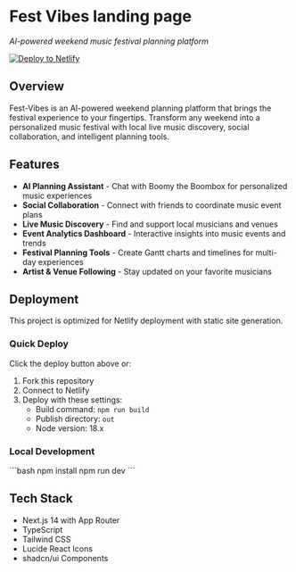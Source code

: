 # Fest Vibes landing page

*AI-powered weekend music festival planning platform*

[![Deploy to Netlify](https://www.netlify.com/img/deploy/button.svg)](https://app.netlify.com/start/deploy?repository=https://github.com/aaronfeingold/fest-vibes-nola-landing-page)

## Overview

Fest-Vibes is an AI-powered weekend planning platform that brings the festival experience to your fingertips. Transform any weekend into a personalized music festival with local live music discovery, social collaboration, and intelligent planning tools.

## Features

- **AI Planning Assistant** - Chat with Boomy the Boombox for personalized music experiences
- **Social Collaboration** - Connect with friends to coordinate music event plans
- **Live Music Discovery** - Find and support local musicians and venues
- **Event Analytics Dashboard** - Interactive insights into music events and trends
- **Festival Planning Tools** - Create Gantt charts and timelines for multi-day experiences
- **Artist & Venue Following** - Stay updated on your favorite musicians

## Deployment

This project is optimized for Netlify deployment with static site generation.

### Quick Deploy

Click the deploy button above or:

1. Fork this repository
2. Connect to Netlify
3. Deploy with these settings:
   - Build command: `npm run build`
   - Publish directory: `out`
   - Node version: 18.x

### Local Development

\`\`\`bash
npm install
npm run dev
\`\`\`

## Tech Stack

- Next.js 14 with App Router
- TypeScript
- Tailwind CSS
- Lucide React Icons
- shadcn/ui Components
